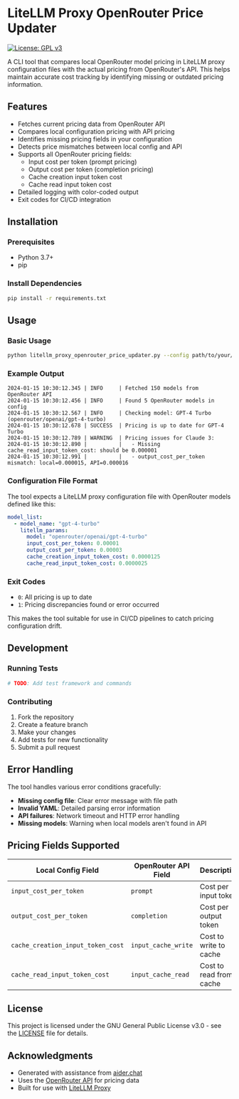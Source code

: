# LiteLLM Proxy OpenRouter Price Updater

[![License: GPL v3](https://img.shields.io/badge/License-GPLv3-blue.svg)](https://www.gnu.org/licenses/gpl-3.0)

A CLI tool that compares local OpenRouter model pricing in LiteLLM proxy configuration files with the actual pricing from OpenRouter's API. This helps maintain accurate cost tracking by identifying missing or outdated pricing information.

## Features

- Fetches current pricing data from OpenRouter API
- Compares local configuration pricing with API pricing
- Identifies missing pricing fields in your configuration
- Detects price mismatches between local config and API
- Supports all OpenRouter pricing fields:
  - Input cost per token (prompt pricing)
  - Output cost per token (completion pricing)  
  - Cache creation input token cost
  - Cache read input token cost
- Detailed logging with color-coded output
- Exit codes for CI/CD integration

## Installation

### Prerequisites

- Python 3.7+
- pip

### Install Dependencies

```bash
pip install -r requirements.txt
```

## Usage

### Basic Usage

```bash
python litellm_proxy_openrouter_price_updater.py --config path/to/your/litellm_config.yaml
```

### Example Output

```
2024-01-15 10:30:12.345 | INFO     | Fetched 150 models from OpenRouter API
2024-01-15 10:30:12.456 | INFO     | Found 5 OpenRouter models in config
2024-01-15 10:30:12.567 | INFO     | Checking model: GPT-4 Turbo (openrouter/openai/gpt-4-turbo)
2024-01-15 10:30:12.678 | SUCCESS  | Pricing is up to date for GPT-4 Turbo
2024-01-15 10:30:12.789 | WARNING  | Pricing issues for Claude 3:
2024-01-15 10:30:12.890 |          |   - Missing cache_read_input_token_cost: should be 0.000001
2024-01-15 10:30:12.991 |          |   - output_cost_per_token mismatch: local=0.000015, API=0.000016
```

### Configuration File Format

The tool expects a LiteLLM proxy configuration file with OpenRouter models defined like this:

```yaml
model_list:
  - model_name: "gpt-4-turbo"
    litellm_params:
      model: "openrouter/openai/gpt-4-turbo"
      input_cost_per_token: 0.00001
      output_cost_per_token: 0.00003
      cache_creation_input_token_cost: 0.0000125
      cache_read_input_token_cost: 0.0000025
```

### Exit Codes

- `0`: All pricing is up to date
- `1`: Pricing discrepancies found or error occurred

This makes the tool suitable for use in CI/CD pipelines to catch pricing configuration drift.

## Development

### Running Tests

```bash
# TODO: Add test framework and commands
```

### Contributing

1. Fork the repository
2. Create a feature branch
3. Make your changes
4. Add tests for new functionality
5. Submit a pull request

## Error Handling

The tool handles various error conditions gracefully:

- **Missing config file**: Clear error message with file path
- **Invalid YAML**: Detailed parsing error information  
- **API failures**: Network timeout and HTTP error handling
- **Missing models**: Warning when local models aren't found in API

## Pricing Fields Supported

| Local Config Field | OpenRouter API Field | Description |
|-------------------|---------------------|-------------|
| `input_cost_per_token` | `prompt` | Cost per input token |
| `output_cost_per_token` | `completion` | Cost per output token |
| `cache_creation_input_token_cost` | `input_cache_write` | Cost to write to cache |
| `cache_read_input_token_cost` | `input_cache_read` | Cost to read from cache |

## License

This project is licensed under the GNU General Public License v3.0 - see the [LICENSE](LICENSE) file for details.

## Acknowledgments

- Generated with assistance from [aider.chat](https://github.com/Aider-AI/aider/)
- Uses the [OpenRouter API](https://openrouter.ai/docs#models) for pricing data
- Built for use with [LiteLLM Proxy](https://docs.litellm.ai/docs/proxy/quick_start)
